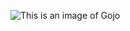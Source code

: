 ![This is an image of Gojo](/Users/krishna/Documents/GitHub/cse15l-lab-reports/Gojo-Satoru-Wallpaper-17.jpeg)